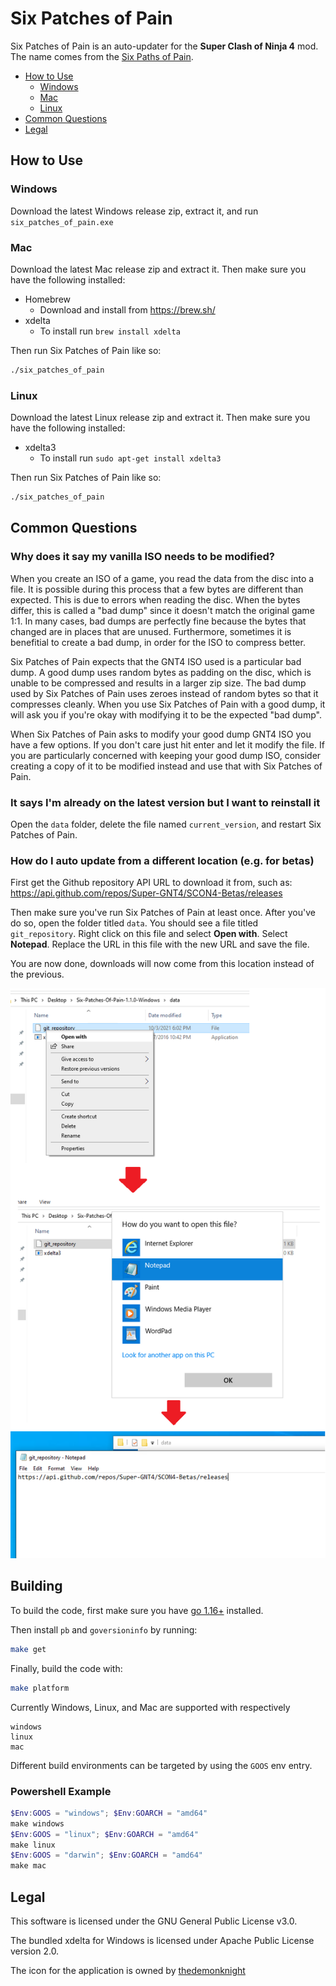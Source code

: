# Six Patches of Pain

Six Patches of Pain is an auto-updater for the **Super Clash of Ninja 4** mod. The name comes from the [Six Paths of Pain](https://naruto.fandom.com/wiki/Six_Paths_of_Pain).

- [How to Use](#how-to-use)
  - [Windows](#windows)
  - [Mac](#mac)
  - [Linux](#linux)
- [Common Questions](#common-questions)
- [Legal](#legal)

## How to Use

### Windows

Download the latest Windows release zip, extract it, and run `six_patches_of_pain.exe`

### Mac

Download the latest Mac release zip and extract it. Then make sure you have the following installed:

- Homebrew
  - Download and install from https://brew.sh/
- xdelta
  - To install run `brew install xdelta`

Then run Six Patches of Pain like so:

```bash
./six_patches_of_pain
```

### Linux

Download the latest Linux release zip and extract it. Then make sure you have the following installed:

- xdelta3
  - To install run `sudo apt-get install xdelta3`

Then run Six Patches of Pain like so:

```bash
./six_patches_of_pain
```

## Common Questions

### Why does it say my vanilla ISO needs to be modified?

When you create an ISO of a game, you read the data from the disc into a file. It is possible during
this process that a few bytes are different than expected. This is due to errors when reading the
disc. When the bytes differ, this is called a "bad dump" since it doesn't match the original game 1:1.
In many cases, bad dumps are perfectly fine because the bytes that changed are in places that are
unused. Furthermore, sometimes it is benefitial to create a bad dump, in order for the ISO to
compress better.

Six Patches of Pain expects that the GNT4 ISO used is a particular bad dump. A good dump uses random
bytes as padding on the disc, which is unable to be compressed and results in a larger zip size.
The bad dump used by Six Patches of Pain uses zeroes instead of random bytes so that it compresses
cleanly. When you use Six Patches of Pain with a good dump, it will ask you if you're okay with
modifying it to be the expected "bad dump".

When Six Patches of Pain asks to modify your good dump GNT4 ISO you have a few options. If you don't
care just hit enter and let it modify the file. If you are particularly concerned with keeping your
good dump ISO, consider creating a copy of it to be modified instead and use that with Six Patches
of Pain.

### It says I'm already on the latest version but I want to reinstall it

Open the `data` folder, delete the file named `current_version`, and restart Six Patches of Pain.

### How do I auto update from a different location (e.g. for betas)

First get the Github repository API URL to download it from, such as: https://api.github.com/repos/Super-GNT4/SCON4-Betas/releases

Then make sure you've run Six Patches of Pain at least once. After you've do so, open the folder titled `data`. You should see a file titled `git_repository`. Right click on this file and select **Open with**. Select **Notepad**. Replace the URL in this file with the new URL and save the file.

You are now done, downloads will now come from this location instead of the previous.

![Example of using a different repository](different-repo-example.png?raw=true "Example of using a different repository")

## Building

To build the code, first make sure you have [go 1.16+](https://golang.org/) installed.

Then install `pb` and `goversioninfo` by running:

```bash
make get
```

Finally, build the code with:

```bash
make platform
```

Currently Windows, Linux, and Mac are supported with respectively
```
windows
linux
mac
```


Different build environments can be targeted by using the `GOOS` env entry.

### Powershell Example

```powershell
$Env:GOOS = "windows"; $Env:GOARCH = "amd64"
make windows
$Env:GOOS = "linux"; $Env:GOARCH = "amd64"
make linux
$Env:GOOS = "darwin"; $Env:GOARCH = "amd64"
make mac
```

## Legal

This software is licensed under the GNU General Public License v3.0.

The bundled xdelta for Windows is licensed under Apache Public License version 2.0.

The icon for the application is owned by [thedemonknight](https://www.deviantart.com/thedemonknight/art/Naruto-dojutsu-icon-pack-270461865)
